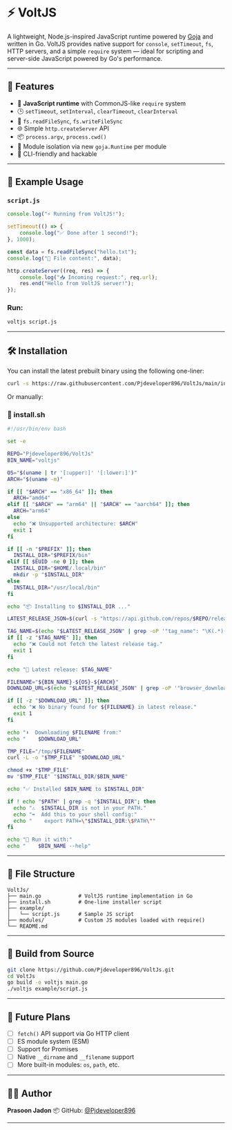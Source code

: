 
# ⚡ VoltJS

A lightweight, Node.js-inspired JavaScript runtime powered by [Goja](https://github.com/dop251/goja) and written in Go. VoltJS provides native support for `console`, `setTimeout`, `fs`, HTTP servers, and a simple `require` system — ideal for scripting and server-side JavaScript powered by Go's performance.

---

## 🚀 Features

- 🧠 **JavaScript runtime** with CommonJS-like `require` system
- 🕒 `setTimeout`, `setInterval`, `clearTimeout`, `clearInterval`
- 📂 `fs.readFileSync`, `fs.writeFileSync`
- 🌐 Simple `http.createServer` API
- 📦 `process.argv`, `process.cwd()`
- 🔀 Module isolation via new `goja.Runtime` per module
- 🔧 CLI-friendly and hackable

---

## 🧪 Example Usage

### `script.js`
```js
console.log("⚡ Running from VoltJS!");

setTimeout(() => {
    console.log("✅ Done after 1 second!");
}, 1000);

const data = fs.readFileSync("hello.txt");
console.log("📄 File content:", data);

http.createServer((req, res) => {
    console.log("📥 Incoming request:", req.url);
    res.end("Hello from VoltJS server!");
});
````

### Run:

```bash
voltjs script.js
```

---

## 🛠 Installation

You can install the latest prebuilt binary using the following one-liner:

```bash
curl -s https://raw.githubusercontent.com/Pjdeveloper896/VoltJs/main/install.sh | bash
```

Or manually:

### 📜 install.sh

```bash
#!/usr/bin/env bash

set -e

REPO="Pjdeveloper896/VoltJs"
BIN_NAME="voltjs"

OS="$(uname | tr '[:upper:]' '[:lower:]')"
ARCH="$(uname -m)"

if [[ "$ARCH" == "x86_64" ]]; then
  ARCH="amd64"
elif [[ "$ARCH" == "arm64" || "$ARCH" == "aarch64" ]]; then
  ARCH="arm64"
else
  echo "❌ Unsupported architecture: $ARCH"
  exit 1
fi

if [[ -n "$PREFIX" ]]; then
  INSTALL_DIR="$PREFIX/bin"
elif [[ $EUID -ne 0 ]]; then
  INSTALL_DIR="$HOME/.local/bin"
  mkdir -p "$INSTALL_DIR"
else
  INSTALL_DIR="/usr/local/bin"
fi

echo "📦 Installing to $INSTALL_DIR ..."

LATEST_RELEASE_JSON=$(curl -s "https://api.github.com/repos/$REPO/releases/latest")

TAG_NAME=$(echo "$LATEST_RELEASE_JSON" | grep -oP '"tag_name": "\K(.*)(?=")')
if [[ -z "$TAG_NAME" ]]; then
  echo "❌ Could not fetch the latest release tag."
  exit 1
fi

echo "🔖 Latest release: $TAG_NAME"

FILENAME="${BIN_NAME}-${OS}-${ARCH}"
DOWNLOAD_URL=$(echo "$LATEST_RELEASE_JSON" | grep -oP '"browser_download_url": "\K(.*)(?=")' | grep "$FILENAME")

if [[ -z "$DOWNLOAD_URL" ]]; then
  echo "❌ No binary found for ${FILENAME} in latest release."
  exit 1
fi

echo "⬇️  Downloading $FILENAME from:"
echo "    $DOWNLOAD_URL"

TMP_FILE="/tmp/$FILENAME"
curl -L -o "$TMP_FILE" "$DOWNLOAD_URL"

chmod +x "$TMP_FILE"
mv "$TMP_FILE" "$INSTALL_DIR/$BIN_NAME"

echo "✅ Installed $BIN_NAME to $INSTALL_DIR"

if ! echo "$PATH" | grep -q "$INSTALL_DIR"; then
  echo "⚠️  $INSTALL_DIR is not in your PATH."
  echo "➡️  Add this to your shell config:"
  echo "    export PATH=\"$INSTALL_DIR:\$PATH\""
fi

echo "🚀 Run it with:"
echo "    $BIN_NAME --help"
```

---

## 📁 File Structure

```
VoltJs/
├── main.go            # VoltJS runtime implementation in Go
├── install.sh         # One-line installer script
├── example/
│   └── script.js      # Sample JS script
├── modules/           # Custom JS modules loaded with require()
└── README.md
```

---

## 🔧 Build from Source

```bash
git clone https://github.com/Pjdeveloper896/VoltJs.git
cd VoltJs
go build -o voltjs main.go
./voltjs example/script.js
```

---

## 🧩 Future Plans

* [ ] `fetch()` API support via Go HTTP client
* [ ] ES module system (ESM)
* [ ] Support for Promises
* [ ] Native `__dirname` and `__filename` support
* [ ] More built-in modules: `os`, `path`, etc.

---

## 🧑‍💻 Author

**Prasoon Jadon**
📦 GitHub: [@Pjdeveloper896](https://github.com/Pjdeveloper896)

---

